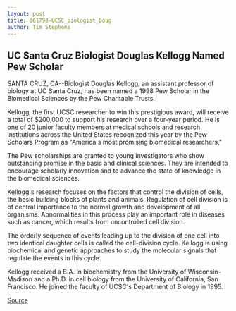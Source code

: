 ```yaml
---
layout: post
title: 061798-UCSC_biologist_Doug
author: Tim Stephens
---
```


## UC Santa Cruz Biologist Douglas Kellogg Named Pew Scholar

SANTA CRUZ, CA--Biologist Douglas Kellogg, an assistant professor of biology at UC Santa Cruz, has been named a 1998 Pew Scholar in the Biomedical Sciences by the Pew Charitable Trusts.

Kellogg, the first UCSC researcher to win this prestigious award, will receive a total of $200,000 to support his research over a four-year period. He is one of 20 junior faculty members at medical schools and research institutions across the United States recognized this year by the Pew Scholars Program as "America's most promising biomedical researchers."

The Pew scholarships are granted to young investigators who show outstanding promise in the basic and clinical sciences. They are intended to encourage scholarly innovation and to advance the state of knowledge in the biomedical sciences.

Kellogg's research focuses on the factors that control the division of cells, the basic building blocks of plants and animals. Regulation of cell division is of central importance to the normal growth and development of all organisms. Abnormalities in this process play an important role in diseases such as cancer, which results from uncontrolled cell division.

The orderly sequence of events leading up to the division of one cell into two identical daughter cells is called the cell-division cycle. Kellogg is using biochemical and genetic approaches to study the molecular signals that regulate the events in this cycle.

Kellogg received a B.A. in biochemistry from the University of Wisconsin-Madison and a Ph.D. in cell biology from the University of California, San Francisco. He joined the faculty of UCSC's Department of Biology in 1995.

[Source](http://www1.ucsc.edu/news_events/press_releases/archive/97-98/06-98/061798-UCSC_biologist_Doug.html "Permalink to 061798-UCSC_biologist_Doug")